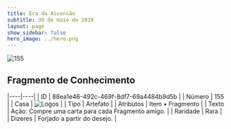 ```yaml
---
title: Era da Ascensão
subtitle: 30 de maio de 2019
layout: page
show_sidebar: false
hero_image: ../hero.png
---
```


![155](https://cdn.keyforgegame.com/media/card_front/pt/435_155_MFGQXWQ8453P_pt.png)

## Fragmento de Conhecimento

|----|----|
| ID | 88ea1e46-492c-469f-8df7-69a4484b9d5b |
| Número | 155 |
| Casa | ![Logos](https://archonarcana.com/images/thumb/c/ce/Logos.png/22px-Logos.png "Logos") |
| Tipo | Artefato |
| Atributos | Item • Fragmento |
| Texto | Ação: Compre uma carta para cada Fragmento amigo. |
| Raridade | Rara |
| Dizeres | Forjado a partir do desejo. |
